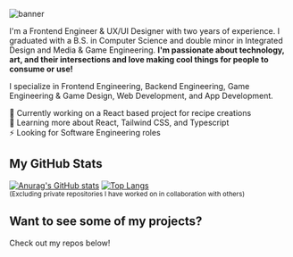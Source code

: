 ![banner](https://github.com/codenamemadison/codenamemadison/assets/42008799/c6e2a006-3283-4ace-9a85-a947ec5b1692)

<!--
<p align="center">
 she/her/hers
</p>
-->
I'm a Frontend Engineer & UX/UI Designer with two years of experience. I graduated with a B.S. in Computer Science and double minor in Integrated Design and Media & Game Engineering.  **I'm passionate about technology, art, and their intersections and love making cool things for people to consume or use!**

I specialize in Frontend Engineering, Backend Engineering, Game Engineering & Game Design, Web Development, and App Development. 

🔭 Currently working on a React based project for recipe creations <br>
🌱 Learning more about React, Tailwind CSS, and Typescript <br>
⚡ Looking for Software Engineering roles <br>

## My GitHub Stats
[![Anurag's GitHub stats](https://github-readme-stats.vercel.app/api?username=codenamemadison&theme=radical&count_private=true&show_icons=true)](https://github.com/anuraghazra/github-readme-stats)
[![Top Langs](https://github-readme-stats.vercel.app/api/top-langs/?username=codenamemadison&layout=compact&langs_count=8)](https://github.com/anuraghazra/github-readme-stats)
<br> <sub> (Excluding private repositories I have worked on in collaboration with others) </sub>

## Want to see some of my projects?
Check out my repos below!



<!--
**codenamemadison/codenamemadison** is a ✨ _special_ ✨ repository because its `README.md` (this file) appears on your GitHub profile.

Here are some ideas to get you started:

- 🔭 I’m currently working on ...
- 🌱 I’m currently learning ...
- 👯 I’m looking to collaborate on ...
- 🤔 I’m looking for help with ...
- 💬 Ask me about ...
- 📫 How to reach me: ...
- 😄 Pronouns: ...
- ⚡ Fun fact: ...
-->

